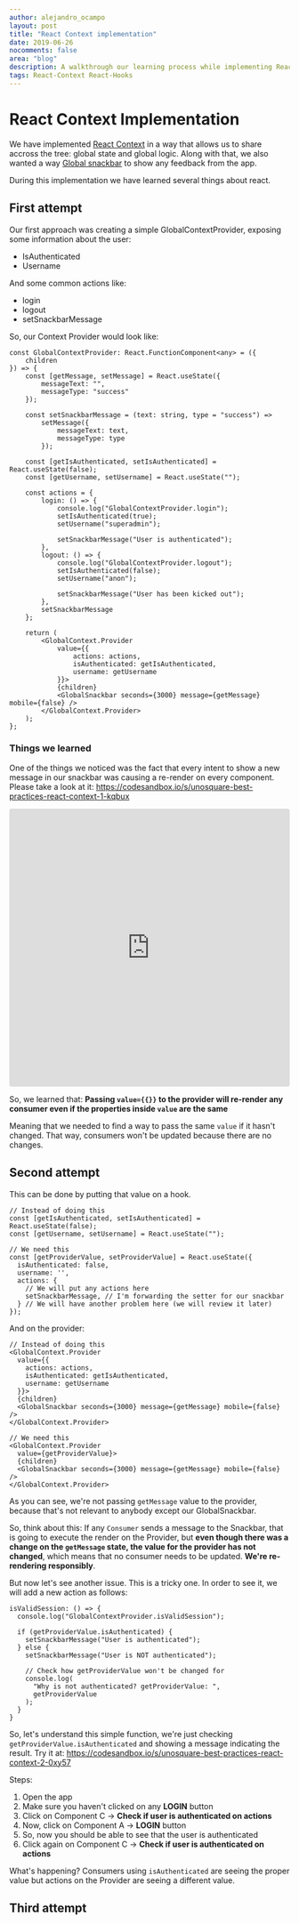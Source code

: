 ```yaml
---
author: alejandro_ocampo
layout: post
title: "React Context implementation"
date: 2019-06-26
nocomments: false
area: "blog"
description: A walkthrough our learning process while implementing React Context. The problems we faced and the things we learned.
tags: React-Context React-Hooks
---
```


# React Context Implementation
We have implemented [React Context](https://reactjs.org/docs/context.html) in a way that allows us to share accross the tree: global state and global logic. Along with that, we also wanted a way [Global snackbar](https://material-ui.com/components/snackbars/) to show any feedback from the app.

During this implementation we have learned several things about react.

## First attempt

Our first approach was creating a simple GlobalContextProvider, exposing some information about the user:
- IsAuthenticated
- Username

And some common actions like:
- login
- logout
- setSnackbarMessage

So, our Context Provider would look like:

```tsx
const GlobalContextProvider: React.FunctionComponent<any> = ({
	children
}) => {
	const [getMessage, setMessage] = React.useState({
        messageText: "",
		messageType: "success"
	});

	const setSnackbarMessage = (text: string, type = "success") =>
		setMessage({
			messageText: text,
			messageType: type
		});

	const [getIsAuthenticated, setIsAuthenticated] = React.useState(false);
	const [getUsername, setUsername] = React.useState("");

	const actions = {
		login: () => {
			console.log("GlobalContextProvider.login");
			setIsAuthenticated(true);
			setUsername("superadmin");

			setSnackbarMessage("User is authenticated");
		},
		logout: () => {
			console.log("GlobalContextProvider.logout");
			setIsAuthenticated(false);
			setUsername("anon");

			setSnackbarMessage("User has been kicked out");
		},
		setSnackbarMessage
	};

	return (
		<GlobalContext.Provider
			value={{
				actions: actions,
				isAuthenticated: getIsAuthenticated,
				username: getUsername
			}}>
			{children}
			<GlobalSnackbar seconds={3000} message={getMessage} mobile={false} />
		</GlobalContext.Provider>
	);
};
```

### Things we learned
One of the things we noticed was the fact that every intent to show a new message in our snackbar was causing a re-render on every component. Please take a look at it: https://codesandbox.io/s/unosquare-best-practices-react-context-1-kqbux

<iframe src="https://codesandbox.io/embed/unosquare-best-practices-react-context-1-kqbux?fontsize=14" title="Unosquare best practices - React context #1" allow="geolocation; microphone; camera; midi; vr; accelerometer; gyroscope; payment; ambient-light-sensor; encrypted-media" style="width:100%; height:500px; border:0; border-radius: 4px; overflow:hidden;" sandbox="allow-modals allow-forms allow-popups allow-scripts allow-same-origin"></iframe>

So, we learned that: **Passing `value={{}}` to the provider will re-render any consumer even if the properties inside `value` are the same**

Meaning that we needed to find a way to pass the same `value` if it hasn't changed. That way, consumers won't be updated because there are no changes.

## Second attempt
This can be done by putting that value on a hook.

```tsx
// Instead of doing this
const [getIsAuthenticated, setIsAuthenticated] = React.useState(false);
const [getUsername, setUsername] = React.useState("");
```
```tsx
// We need this
const [getProviderValue, setProviderValue] = React.useState({
  isAuthenticated: false,
  username: '',
  actions: {
    // We will put any actions here
    setSnackbarMessage, // I'm forwarding the setter for our snackbar
  } // We will have another problem here (we will review it later)
});
```

And on the provider:

```tsx
// Instead of doing this
<GlobalContext.Provider
  value={{
    actions: actions,
    isAuthenticated: getIsAuthenticated,
    username: getUsername
  }}>
  {children}
  <GlobalSnackbar seconds={3000} message={getMessage} mobile={false} />
</GlobalContext.Provider>
```
```tsx
// We need this
<GlobalContext.Provider
  value={getProviderValue}>
  {children}
  <GlobalSnackbar seconds={3000} message={getMessage} mobile={false} />
</GlobalContext.Provider>

```

As you can see, we're not passing `getMessage` value to the provider, because that's not relevant to anybody except our GlobalSnackbar.

So, think about this: If any `Consumer` sends a message to the Snackbar, that is going to execute the render on the Provider, but **even though there was a change on the `getMessage` state, the value for the provider has not changed**, which means that no consumer needs to be updated. **We're re-rendering responsibly**.


But now let's see another issue. This is a tricky one. In order to see it, we will add a new action as follows:

```tsx
isValidSession: () => {
  console.log("GlobalContextProvider.isValidSession");

  if (getProviderValue.isAuthenticated) {
    setSnackbarMessage("User is authenticated");
  } else {
    setSnackbarMessage("User is NOT authenticated");

    // Check how getProviderValue won't be changed for
    console.log(
      "Why is not authenticated? getProviderValue: ",
      getProviderValue
    );
  }
}
```

So, let's understand this simple function, we're just checking `getProviderValue.isAuthenticated` and showing a message indicating the result. Try it at: https://codesandbox.io/s/unosquare-best-practices-react-context-2-0xy57

Steps:
1. Open the app
2. Make sure you haven't clicked on any **LOGIN** button
3. Click on Component C -> **Check if user is authenticated on actions**
4. Now, click on Component A -> **LOGIN** button
5. So, now you should be able to see that the user is authenticated
6. Click again on Component C -> **Check if user is authenticated on actions**

What's happening? Consumers using `isAuthenticated` are seeing the proper value but actions on the Provider are seeing a different value.

## Third attempt